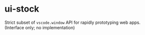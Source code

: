 # ui-stock

Strict subset of `vscode.window` API for rapidly prototyping web apps. (Interface only; no implementation)
